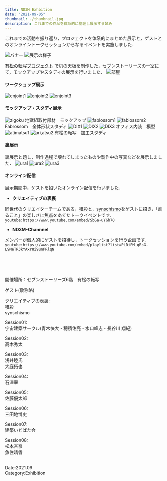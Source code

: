 ```yaml
---
title: ND3M Exhbition
date: "2021-09-05"
thumbnail: ./thumbnail.jpg
description: これまでの作品を体系的に整理し展示する試み
---
```


これまでの活動を振り返り，プロジェクトを体系的にまとめた展示と，ゲストとのオンライントークセッションからなるイベントを実施しました．

![バナー](./mainbannar.jpg)
![展示の様子](./01.jpg)

[有松の転写プロジェクト](../arimatsu) で机の天板を制作した，セブンストーリーズの一室にて，モックアップやスタディの展示を行いました．
![部屋](./sdv.jpg)

#### ワークショップ展示
![enjoint1](./enhoun1.jpg)
![enjoint2](./enjoin2.jpg)
![enjoint3](./enjoin3.jpg)

#### モックアップ・スタディ展示
![zigoku](./zigoku.jpg)
地獄組取付部材　モックアップ
![fablossom1](./fab1.jpg)
![fablossom2](./fab2.jpg)
Fabrossom　全体形状スタディ
![DIX1](./dix1.jpg)
![DIX2](./dix2.jpg)
![DIX3](./dix3.jpg)
オフィス内装　模型
![atimatsu1](./ari1.jpg)
![ari,atsu2](./ari2.jpg)
有松の転写　加工スタディ

#### 裏展示
裏展示と題し，制作過程で壊れてしまったものや製作中の写真などを展示しました．
![ura1](./ura1.jpg)
![ura2](./ura2.jpg)
![ura3](./ura3.jpg)

#### オンライン配信
展示期間中，ゲストを招いたオンライン配信を行いました．

* **クリエイティブの表裏**

同世代のクリエイターチームである，[積彩](https://sekisai.com)と，[synschismo](https://synschismo.com)をゲストに招き，「創ること」の楽しさに焦点をあてたトークイベントです．
`youtube:https://www.youtube.com/embed/SbGa-uYGh70`

* **ND3M-Channnel**

メンバーが個人的にゲストを招待し，トークセッションを行う企画です．
`youtube:https://www.youtube.com/embed/playlist?list=PLDiPM_qRsG-L9MeTR3kYAxr8i9unPRlqN`


<br>
<br>
<br>

開催場所：セブンストーリーズ6階　有松の転写

ゲスト(敬称略)

クリエイティブの表裏: <br>
積彩<br>
synschismo<br>

Session01:<br>
宇宙建築サークル(青木快大・穂積佑亮・水口峰志・長谷川 翔紀)<br>

Session02:<br>
高木秀太<Br>

Session03:<br>
浅井睦氏<br>
大庭拓也<br>

Session04:<br>
石澤宰<br>

Session05:<br>
佐藤優太郎<Br>

Session06:<br>
三田地博史<br>

Session07:<br>
建築いどばた会<br>

Session08:<br>
松本杏奈<Br>
魚住晴香<Br>
<br>

Date:2021.09<br>
Category:Exhibition
